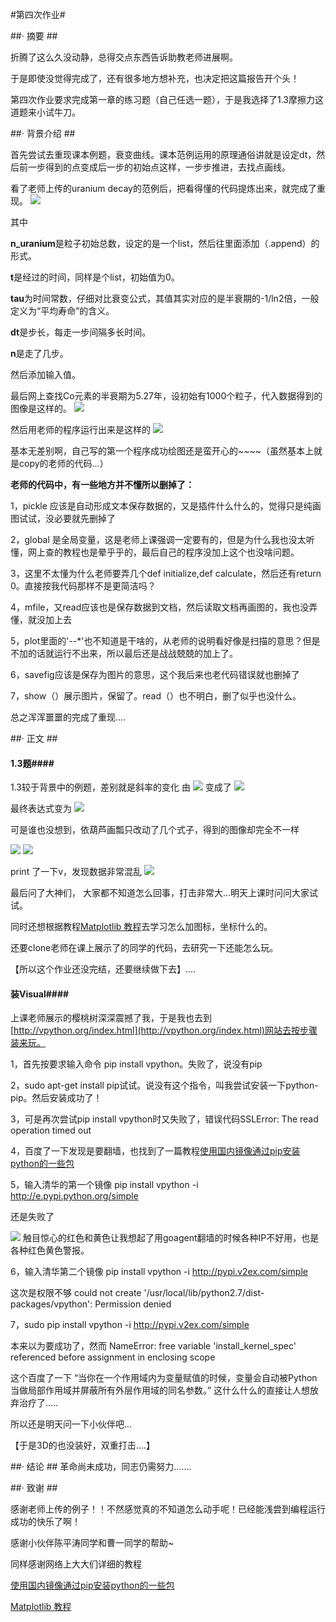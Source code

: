 #第四次作业#

##· 摘要 ##

折腾了这么久没动静，总得交点东西告诉助教老师进展啊。

于是即使没觉得完成了，还有很多地方想补充，也决定把这篇报告开个头！

第四次作业要求完成第一章的练习题（自己任选一题），于是我选择了1.3摩擦力这道题来小试牛刀。

##· 背景介绍 ##

首先尝试去重现课本例题，衰变曲线。课本范例运用的原理通俗讲就是设定dt，然后前一步得到的点变成后一步的初始点这样，一步步推进，去找点画线。

看了老师上传的uranium decay的范例后，把看得懂的代码提炼出来，就完成了重现。
![](http://i.imgur.com/Tpw1rcO.jpg)

其中

**n_uranium**是粒子初始总数，设定的是一个list，然后往里面添加（.append）的形式。

**t**是经过的时间，同样是个list，初始值为0。

**tau**为时间常数，仔细对比衰变公式，其值其实对应的是半衰期的-1/ln2倍，一般定义为“平均寿命”的含义。

**dt**是步长，每走一步间隔多长时间。

**n**是走了几步。

然后添加输入值。

最后网上查找Co元素的半衰期为5.27年，设初始有1000个粒子，代入数据得到的图像是这样的。
![](http://i.imgur.com/l5AtLms.jpg)


然后用老师的程序运行出来是这样的
![](http://i.imgur.com/euXDAjO.jpg)

基本无差别啊，自己写的第一个程序成功绘图还是蛮开心的~~~~（虽然基本上就是copy的老师的代码...）


**老师的代码中，有一些地方并不懂所以删掉了：**

1，pickle 应该是自动形成文本保存数据的，又是插件什么什么的，觉得只是纯画图试试，没必要就先删掉了

2，global 是全局变量，这是老师上课强调一定要有的，但是为什么我也没太听懂，网上查的教程也是晕乎乎的，最后自己的程序没加上这个也没啥问题。

3，这里不太懂为什么老师要弄几个def initialize,def calculate，然后还有return 0。直接按我代码那样不是更简洁吗？

4，mfile，又read应该也是保存数据到文档，然后读取文档再画图的，我也没弄懂，就没加上去

5，plot里面的'--*'也不知道是干啥的，从老师的说明看好像是扫描的意思？但是不加的话就运行不出来，所以最后还是战战兢兢的加上了。

6，savefig应该是保存为图片的意思，这个我后来也老代码错误就也删掉了

7，show（）展示图片，保留了。read（）也不明白，删了似乎也没什么。

总之浑浑噩噩的完成了重现....


##· 正文 ##
#### 1.3题####
1.3较于背景中的例题，差别就是斜率的变化
由
![](http://i.imgur.com/6wwmBhm.jpg)
变成了
![](http://i.imgur.com/cTLhGZu.jpg)

最终表达式变为
![](http://i.imgur.com/6sj9qBG.jpg)

可是谁也没想到，依葫芦画瓢只改动了几个式子，得到的图像却完全不一样

![](http://i.imgur.com/LNl9kHv.jpg)
![](http://i.imgur.com/ej5RT7o.png)

print 了一下v，发现数据非常混乱
![](http://i.imgur.com/tEHkv1J.png)


最后问了大神们， 大家都不知道怎么回事，打击非常大...明天上课时问问大家试试。

同时还想根据教程[Matplotlib 教程](http://ju.outofmemory.cn/entry/92100)去学习怎么加图标，坐标什么的。

还要clone老师在课上展示了的同学的代码，去研究一下还能怎么玩。

【所以这个作业还没完结，还要继续做下去】....


#### 装Visual####
上课老师展示的樱桃树深深震撼了我，于是我也去到[http://vpython.org/index.html](http://vpython.org/index.html)网站去按步骤装来玩。

1，首先按要求输入命令
pip install vpython。失败了，说没有pip

2，sudo apt-get install pip试试。说没有这个指令，叫我尝试安装一下python-pip。然后安装成功了！

3，可是再次尝试pip install vpython时又失败了，错误代码SSLError: The read operation timed out

4，百度了一下发现是要翻墙，也找到了一篇教程[使用国内镜像通过pip安装python的一些包
](http://www.xuebuyuan.com/1157602.html)

5，输入清华的第一个镜像
pip install vpython -i http://e.pypi.python.org/simple

还是失败了

![](http://i.imgur.com/CDckXQP.jpg)
触目惊心的红色和黄色让我想起了用goagent翻墙的时候各种IP不好用，也是各种红色黄色警报。

6，输入清华第二个镜像
pip install vpython -i http://pypi.v2ex.com/simple

这次是权限不够
could not create '/usr/local/lib/python2.7/dist-packages/vpython': Permission denied

7，sudo pip install vpython -i http://pypi.v2ex.com/simple

本来以为要成功了，然而
NameError: free variable 'install_kernel_spec' referenced before assignment in enclosing scope

这个百度了一下
“当你在一个作用域内为变量赋值的时候，变量会自动被Python当做局部作用域并屏蔽所有外层作用域的同名参数。”
这什么什么的直接让人想放弃治疗了.....

所以还是明天问一下小伙伴吧...

【于是3D的也没装好，双重打击....】

##· 结论 ##
革命尚未成功，同志仍需努力.......


##· 致谢 ##

感谢老师上传的例子！！不然感觉真的不知道怎么动手呢！已经能浅尝到编程运行成功的快乐了啊！

感谢小伙伴陈平涛同学和曹一同学的帮助~

同样感谢网络上大大们详细的教程

[使用国内镜像通过pip安装python的一些包](http://www.xuebuyuan.com/1157602.html)

[Matplotlib 教程](http://ju.outofmemory.cn/entry/92100)
